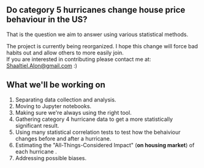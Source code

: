 ## Do category 5 hurricanes change house price behaviour in the US?

That is the question we aim to answer using various statistical methods.

The project is currently being reorganized. 
I hope this change will force bad habits out and allow others to more easily join.  
If you are interested in contributing please contact me at: Shaaltiel.Alon@gmail.com :)  

## What we'll be working on
1. Separating data collection and analysis.
2. Moving to Jupyter notebooks.
3. Making sure we're always using the right tool.
4. Gathering category 4 hurricane data to get a more statistically significant result.
5. Using many statistical correlation tests to test how the behaiviour changes before and after a hurricane.
6. Estimating the "All-Things-Considered Impact" (**on housing market**) of each hurricane .
7. Addressing possible biases.
